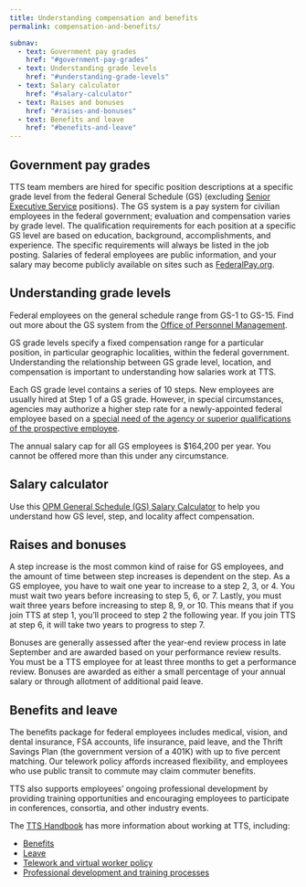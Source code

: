 ```yaml
---
title: Understanding compensation and benefits
permalink: compensation-and-benefits/

subnav:
  - text: Government pay grades
    href: "#government-pay-grades"
  - text: Understanding grade levels
    href: "#understanding-grade-levels"
  - text: Salary calculator
    href: "#salary-calculator"
  - text: Raises and bonuses
    href: "#raises-and-bonuses"
  - text: Benefits and leave
    href: "#benefits-and-leave"
---
```


## Government pay grades

TTS team members are hired for specific position descriptions at a
specific grade level from the federal General Schedule (GS) (excluding
[Senior Executive Service](https://www.opm.gov/policy-data-oversight/senior-executive-service/) positions). The GS system is a pay system for civilian employees in
the federal government; evaluation and compensation varies by grade
level. The qualification requirements for each position at a specific GS
level are based on education, background, accomplishments, and
experience. The specific requirements will always be listed in the job
posting. Salaries of federal employees are public information, and your
salary may become publicly available on sites such as
[FederalPay.org](https://www.federalpay.org/employees).

## Understanding grade levels

Federal employees on the general schedule range from GS-1 to GS-15. Find
out more about the GS system from the [Office of Personnel
Management](https://www.opm.gov/policy-data-oversight/pay-leave/pay-systems/general-schedule/).

GS grade levels specify a fixed compensation range for a particular
position, in particular geographic localities, within the federal
government. Understanding the relationship between GS grade level,
location, and compensation is important to understanding how salaries
work at TTS.

Each GS grade level contains a series of 10 steps. New employees are
usually hired at Step 1 of a GS grade. However, in special
circumstances, agencies may authorize a higher step rate for a
newly-appointed federal employee based on a [special need of the agency
or superior qualifications of the prospective
employee](https://www.opm.gov/policy-data-oversight/pay-leave/pay-administration/fact-sheets/superior-qualifications-and-special-needs-pay-setting-authority/).

The annual salary cap for all GS employees is $164,200 per year. You
cannot be offered more than this under any circumstance.

## Salary calculator

Use this [OPM General Schedule (GS) Salary
Calculator](https://www.opm.gov/policy-data-oversight/pay-leave/salaries-wages/2017/general-schedule-gs-salary-calculator/)
to help you understand how GS level, step, and locality affect
compensation.

## Raises and bonuses

A step increase is the most common kind of raise for GS employees, and
the amount of time between step increases is dependent on the step. As a
GS employee, you have to wait one year to increase to a step 2, 3, or 4.
You must wait two years before increasing to step 5, 6, or 7. Lastly,
you must wait three years before increasing to step 8, 9, or 10. This
means that if you join TTS at step 1, you’ll proceed to step 2 the
following year. If you join TTS at step 6, it will take two years to
progress to step 7.

Bonuses are generally assessed after the year-end review process in late
September and are awarded based on your performance review results. You
must be a TTS employee for at least three months to get a performance
review. Bonuses are awarded as either a small percentage of your annual
salary or through allotment of additional paid leave.

## Benefits and leave

The benefits package for federal employees includes medical, vision, and
dental insurance, FSA accounts, life insurance, paid leave, and the
Thrift Savings Plan (the government version of a 401K) with up to five
percent matching. Our telework policy affords increased flexibility, and
employees who use public transit to commute may claim commuter benefits.

TTS also supports employees’ ongoing professional development by
providing training opportunities and encouraging employees to
participate in conferences, consortia, and other industry events.

The [TTS Handbook](https://handbook.18f.gov/) has more information
about working at TTS, including:

-   [Benefits](https://handbook.18f.gov/benefits/)
-   [Leave](https://handbook.18f.gov/benefits/#leave)
-   [Telework and virtual worker policy](https://handbook.18f.gov/telework/)
-   [Professional development and training processes](https://handbook.18f.gov/professional-development-and-training/#speaking-at-conferences)
